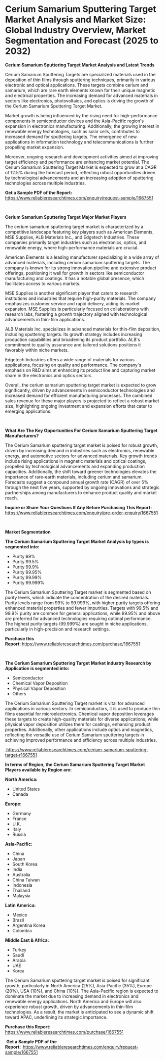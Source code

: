 <p><h1>Cerium Samarium Sputtering Target Market Analysis and Market Size: Global Industry Overview, Market Segmentation and Forecast (2025 to 2032)</h1></p><p><strong>Cerium Samarium Sputtering Target Market Analysis and Latest Trends</strong></p>
<p><p>Cerium Samarium Sputtering Targets are specialized materials used in the deposition of thin films through sputtering techniques, primarily in various electronic and optical applications. These targets combine cerium and samarium, which are rare earth elements known for their unique magnetic and electrical properties. The increasing demand for advanced materials in sectors like electronics, photovoltaics, and optics is driving the growth of the Cerium Samarium Sputtering Target Market.</p><p>Market growth is being influenced by the rising need for high-performance components in semiconductor devices and the Asia-Pacific region's expansion in electronics manufacturing. Additionally, the growing interest in renewable energy technologies, such as solar cells, contributes to increased demand for sputtering targets. The emergence of new applications in information technology and telecommunications is further propelling market expansion.</p><p>Moreover, ongoing research and development activities aimed at improving target efficiency and performance are enhancing market potential. The Cerium Samarium Sputtering Target Market is expected to grow at a CAGR of 12.5% during the forecast period, reflecting robust opportunities driven by technological advancements and an increasing adoption of sputtering technologies across multiple industries.</p></p>
<p><strong>Get a Sample PDF of the Report:&nbsp;</strong> <a href="https://www.reliableresearchtimes.com/enquiry/request-sample/1667551?utm_campaign=2783&utm_medium=2&utm_source=Github&utm_content=ia&utm_term=18042025&utm_id=cerium-samarium-sputtering-target">https://www.reliableresearchtimes.com/enquiry/request-sample/1667551</a></p>
<p>&nbsp;</p>
<p><strong>Cerium Samarium Sputtering Target Major Market Players</strong></p>
<p><p>The cerium samarium sputtering target market is characterized by a competitive landscape featuring key players such as American Elements, MSE Supplies, ALB Materials Inc., and Edgetech Industries. These companies primarily target industries such as electronics, optics, and renewable energy, where high-performance materials are crucial.</p><p>American Elements is a leading manufacturer specializing in a wide array of advanced materials, including cerium samarium sputtering targets. The company is known for its strong innovation pipeline and extensive product offerings, positioning it well for growth in sectors like semiconductor manufacturing and coatings. It has a notable global presence, which facilitates access to various markets.</p><p>MSE Supplies is another significant player that caters to research institutions and industries that require high-purity materials. The company emphasizes customer service and rapid delivery, aiding its market expansion. MSE Supplies is particularly focused on collaborations with research labs, fostering a growth trajectory aligned with technological advancements in thin-film applications.</p><p>ALB Materials Inc. specializes in advanced materials for thin-film deposition, including sputtering targets. Its growth strategy includes increasing production capabilities and broadening its product portfolio. ALB's commitment to quality assurance and tailored solutions positions it favorably within niche markets.</p><p>Edgetech Industries offers a wide range of materials for various applications, focusing on quality and performance. The company's emphasis on R&D aims at enhancing its product line and capturing market share in the electronics and optics sectors.</p><p>Overall, the cerium samarium sputtering target market is expected to grow significantly, driven by advancements in semiconductor technologies and increased demand for efficient manufacturing processes. The combined sales revenue for these major players is projected to reflect a robust market size, highlighting ongoing investment and expansion efforts that cater to emerging applications.</p></p>
<p>&nbsp;</p>
<p><strong>What Are The Key Opportunities For Cerium Samarium Sputtering Target Manufacturers?</strong></p>
<p><p>The Cerium Samarium sputtering target market is poised for robust growth, driven by increasing demand in industries such as electronics, renewable energy, and automotive sectors for advanced materials. Key growth trends include rising applications in magnetic materials and optical coatings, propelled by technological advancements and expanding production capacities. Additionally, the shift toward greener technologies elevates the importance of rare-earth materials, including cerium and samarium. Forecasts suggest a compound annual growth rate (CAGR) of over 5% through the next five years, supported by ongoing innovations and strategic partnerships among manufacturers to enhance product quality and market reach.</p></p>
<p><strong>Inquire or Share Your Questions If Any Before Purchasing This Report:</strong> <a href="https://www.reliableresearchtimes.com/enquiry/pre-order-enquiry/1667551?utm_campaign=2783&utm_medium=2&utm_source=Github&utm_content=ia&utm_term=18042025&utm_id=cerium-samarium-sputtering-target">https://www.reliableresearchtimes.com/enquiry/pre-order-enquiry/1667551</a></p>
<p>&nbsp;</p>
<p><strong>Market Segmentation</strong></p>
<p><strong>The Cerium Samarium Sputtering Target Market Analysis by types is segmented into:</strong></p>
<p><ul><li>Purity 99%</li><li>Purity 99.5%</li><li>Purity 99.9%</li><li>Purity 99.95%</li><li>Purity 99.99%</li><li>Purity 99.999%</li></ul></p>
<p><p>The Cerium Samarium Sputtering Target market is segmented based on purity levels, which indicate the concentration of the desired materials. Purity levels range from 99% to 99.999%, with higher purity targets offering enhanced material properties and fewer impurities. Targets with 99.5% and 99.9% purity are common for general applications, while 99.95% and above are preferred for advanced technologies requiring optimal performance. The highest purity targets (99.999%) are sought in niche applications, particularly in high-precision and research settings.</p></p>
<p><strong>Purchase this Report:&nbsp;</strong><a href="https://www.reliableresearchtimes.com/purchase/1667551?utm_campaign=2783&utm_medium=2&utm_source=Github&utm_content=ia&utm_term=18042025&utm_id=cerium-samarium-sputtering-target">https://www.reliableresearchtimes.com/purchase/1667551</a></p>
<p>&nbsp;</p>
<p><strong>The Cerium Samarium Sputtering Target Market Industry Research by Application is segmented into:</strong></p>
<p><ul><li>Semiconductor</li><li>Chemical Vapor Deposition</li><li>Physical Vapor Deposition</li><li>Others</li></ul></p>
<p><p>The Cerium Samarium Sputtering Target market is vital for advanced applications in various sectors. In semiconductors, it is used to produce thin films essential for microelectronics. Chemical vapor deposition leverages these targets to create high-quality materials for diverse applications, while physical vapor deposition utilizes them for coatings, enhancing product properties. Additionally, other applications include optics and magnetics, reflecting the versatile use of Cerium Samarium sputtering targets in achieving improved performance and efficiency across multiple industries.</p></p>
<p><a href="https://www.reliableresearchtimes.com/cerium-samarium-sputtering-target-r1667551?utm_campaign=2783&utm_medium=2&utm_source=Github&utm_content=ia&utm_term=18042025&utm_id=cerium-samarium-sputtering-target">&nbsp;https://www.reliableresearchtimes.com/cerium-samarium-sputtering-target-r1667551</a></p>
<p><strong>In terms of Region, the Cerium Samarium Sputtering Target Market Players available by Region are:</strong></p>
<p>
    <p> <strong> North America: </strong>
        <ul>
            <li>United States</li>
            <li>Canada</li>
        </ul>
        </p> 
    <p> <strong> Europe: </strong>
        <ul>
            <li>Germany</li>
            <li>France</li>
            <li>U.K.</li>
            <li>Italy</li>
            <li>Russia</li>
        </ul>
        </p> 
    <p> <strong> Asia-Pacific: </strong>
        <ul>
            <li>China</li>
            <li>Japan</li>
            <li>South Korea</li>
            <li>India</li>
            <li>Australia</li>
            <li>China Taiwan</li>
            <li>Indonesia</li>
            <li>Thailand</li>
            <li>Malaysia</li>
        </ul>
        </p> 
    <p> <strong> Latin America: </strong>
        <ul>
            <li>Mexico</li>
            <li>Brazil</li>
            <li>Argentina Korea</li>
            <li>Colombia</li>
        </ul>
        </p> 
    <p> <strong> Middle East & Africa: </strong>
        <ul>
            <li>Turkey</li>
            <li>Saudi</li>
            <li>Arabia</li>
            <li>UAE</li>
            <li>Korea</li>
        </ul>
    </p>
    </p>
<p><p>The Cerium Samarium sputtering target market is poised for significant growth, particularly in North America (25%), Asia-Pacific (35%), Europe (20%), USA (10%), and China (10%). The Asia-Pacific region is expected to dominate the market due to increasing demand in electronics and renewable energy applications. North America and Europe will also experience robust growth, driven by advancements in thin-film technologies. As a result, the market is anticipated to see a dynamic shift toward APAC, underlining its strategic importance.</p></p>
<p><strong>Purchase this Report: </strong><a href="https://www.reliableresearchtimes.com/purchase/1667551?utm_campaign=2783&utm_medium=2&utm_source=Github&utm_content=ia&utm_term=18042025&utm_id=cerium-samarium-sputtering-target">https://www.reliableresearchtimes.com/purchase/1667551</a></p>
<p>&nbsp;<strong>Get a Sample PDF of the Report:&nbsp;&nbsp;</strong><a href="https://www.reliableresearchtimes.com/enquiry/request-sample/1667551?utm_campaign=2783&utm_medium=2&utm_source=Github&utm_content=ia&utm_term=18042025&utm_id=cerium-samarium-sputtering-target">https://www.reliableresearchtimes.com/enquiry/request-sample/1667551</a></p>
<p><strong></strong></p>
<p><p></p><p></p><p></p></p>